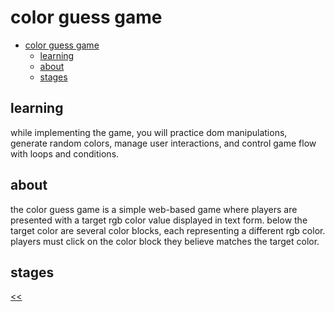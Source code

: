# color guess game

- [color guess game](#color-guess-game)
  - [learning](#learning)
  - [about](#about)
  - [stages](#stages)

## learning
while implementing the game, you will practice dom manipulations, generate random colors, manage user interactions, and control game flow with loops and conditions.

## about
the color guess game is a simple web-based game where players are presented with a target rgb color value displayed in text form. below the target color are several color blocks, each representing a different rgb color. players must click on the color block they believe matches the target color.

## stages

[<<](https://github.com/eucarizan/front-end/blob/main/README.md)
<!--
:%s/\(Sample \(Input\|Output\) \d:\)\n\(.*\)/```\r\r**\1**\r```\3/gc

### 0: 
<details>
<summary></summary>

#### 0.1 description

#### 0.2 objectives

#### 0.3 examples

</details>
-->


